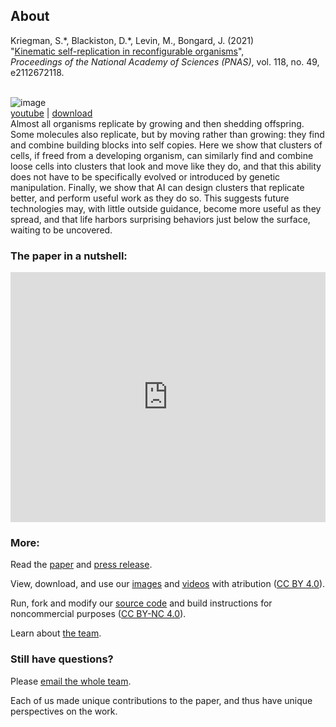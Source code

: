 ## About

Kriegman, S.\*, Blackiston, D.\*, Levin, M., Bongard, J. (2021)  <br>
"[Kinematic self-replication in reconfigurable organisms](https://www.pnas.org/content/118/49/e2112672118)",  <br>
_Proceedings of the National Academy of Sciences (PNAS)_, vol. 118, no. 49, e2112672118. <!-- pp. ??-??. -->
<br><br>


![image](https://krorgs.github.io/gifs/X3summary.gif)<br>
[youtube](https://youtu.be/zuo2DP72vKQ) |
[download](https://drive.google.com/file/d/1mQvgId9WKX5cfZM8jqmWDsyFNG9usZDL/view)<br>
Almost all organisms replicate by growing and then shedding offspring. Some molecules also replicate, but by moving rather than growing: they find and combine building blocks into self copies. Here we show that clusters of cells, if freed from a developing organism, can similarly find and combine loose cells into clusters that look and move like they do, and that this ability does not have to be specifically evolved or introduced by genetic manipulation. Finally, we show that AI can design clusters that replicate better, and perform useful work as they do so. This suggests future technologies may, with little outside guidance, become more useful as they spread, and that life harbors surprising behaviors just below the surface, waiting to be uncovered.

### **The paper in a nutshell:**
<iframe width="100%" height="400" src="https://www.youtube.com/embed/-tKlIZXHiOo" frameborder="0" allowfullscreen></iframe>

<!-- ### **Press conference:**

Wed Dec 1, 12-1pm EST. Register [here](https://harvard.zoom.us/webinar/register/WN_0EfTB6z4RJuAP-l7zgNZWQ). -->

### **More:**

Read the [paper](/papers) and [press release](https://www.uvm.edu/news/story/team-builds-first-living-robots-can-reproduce).

View, download, and use our [images](/images) and [videos](/videos) with atribution ([CC BY 4.0](http://creativecommons.org/licenses/by/4.0/)).

Run, fork and modify our [source code](/code) and build instructions for noncommercial purposes ([CC BY-NC 4.0](https://creativecommons.org/licenses/by-nc/4.0/)).

Learn about [the team](/team).

### **Still have questions?** 

Please [email the whole team](mailto:skriegman@g.harvard.edu,Douglas.Blackiston@tufts.edu,Michael.Levin@tufts.edu,josh.bongard@uvm.edu).

Each of us made unique contributions to the paper, and thus have unique perspectives on the work.

<br><br><br>
